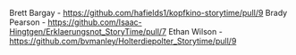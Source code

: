 Brett Bargay - https://github.com/hafields1/kopfkino-storytime/pull/9
Brady Pearson - https://github.com/Isaac-Hingtgen/Erklaerungsnot_StoryTime/pull/7
Ethan Wilson - https://github.com/bvmanley/Holterdiepolter_Storytime/pull/9
